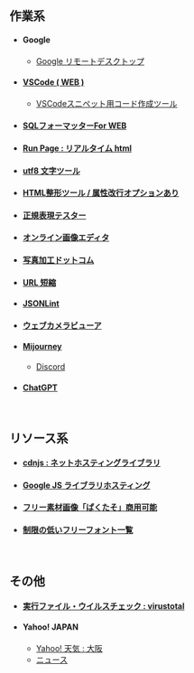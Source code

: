 ## 作業系

- #### Google
  - [Google リモートデスクトップ](https://remotedesktop.google.com/access/)

- #### [VSCode ( WEB )](https://vscode.dev/)
  - [VSCodeスニペット用コード作成ツール](https://migi.me/vsc_snippet/)

- #### [SQLフォーマッターFor WEB](https://atl2.net/webtool/sql%E3%83%95%E3%82%A9%E3%83%BC%E3%83%9E%E3%83%83%E3%82%BF%E3%83%BCfor-web/)

- #### [Run Page : リアルタイム html](http://toolbox.winofsql.jp/run-page.php)

- #### [utf8 文字ツール](http://lightbox.on.coocan.jp/html/utf8tool.php)

- #### [HTML整形ツール / 属性改行オプションあり](https://u670.com/pikamap/htmlseikei.php)

- #### [正規表現テスター](https://regex101.com/)

- #### [オンライン画像エディタ](https://pixlr.com/jp/x/?lang=jp-JP)

- #### [写真加工ドットコム](https://www.photo-kako.com/)

- #### [URL 短縮](https://bitly.com/)

- #### [JSONLint](https://jsonlint.com/)

- #### [ウェブカメラビューア](https://ja.webcamtests.com/viewer)

- #### [Mijourney](https://www.midjourney.com/)
  - [Discord](https://discord.com/)

- #### [ChatGPT](https://chat.openai.com/)

<br>

## リソース系

- #### [cdnjs : ネットホスティングライブラリ](https://cdnjs.com/libraries)

- #### [Google JS ライブラリホスティング](https://developers.google.com/speed/libraries/)

- #### [フリー素材画像「ぱくたそ」商用可能](https://www.pakutaso.com/)

- #### [制限の低いフリーフォント一覧](http://lightbox.on.coocan.jp/html/freefont_list.php)

<br>

## その他

- #### [実行ファイル・ウイルスチェック : virustotal](https://www.virustotal.com/gui/home/upload)

- #### Yahoo! JAPAN
  - [Yahoo! 天気 : 大阪](https://weather.yahoo.co.jp/weather/jp/27/6200.html)
  - [ニュース](https://news.yahoo.co.jp/topics)

